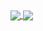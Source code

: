 <!--
**JerryIshihara/JerryIshihara** is a ✨ _special_ ✨ repository because its `README.md` (this file) appears on your GitHub profile.

Here are some ideas to get you started:

- 🔭 I’m currently working on ...
- 🌱 I’m currently learning ...
- 👯 I’m looking to collaborate on ...
- 🤔 I’m looking for help with ...
- 💬 Ask me about ...
- 📫 How to reach me: ...
- 😄 Pronouns: ...
- ⚡ Fun fact: ...


[![Top Langs](https://github-readme-stats.vercel.app/api/top-langs/?username=JerryIshihara&theme=react&show_icons=truea&hide=ipynb&layout=compact)](https://github.com/JerryIshihara/github-readme-stats)

[![willianrod's wakatime stats](https://github-readme-stats.vercel.app/api/wakatime?username=JerryIshihara&theme=react)](https://github.com/JerryIshihara/github-readme-stats)

![Jerry's github stats](https://github-readme-stats.vercel.app/api?username=JerryIshihara&theme=react&show_icons=true)


<a href="https://github.com/JerryIshihara">
  <img align="center" src="https://github-readme-stats.vercel.app/api/wakatime?username=JerryIshihara&theme=vue" />
</a>


-->


<a href="https://github.com/JerryIshihara">
  <img align="center" src="https://github-readme-stats.vercel.app/api?username=JerryIshihara&theme=vue&show_icons=true" />
</a>

<a href="https://github.com/JerryIshihara">
  <img align="center" src="https://github-readme-stats.vercel.app/api/top-langs/?username=JerryIshihara&theme=vue&show_icons=true&hide=jupyter%20notebook" />
</a>

